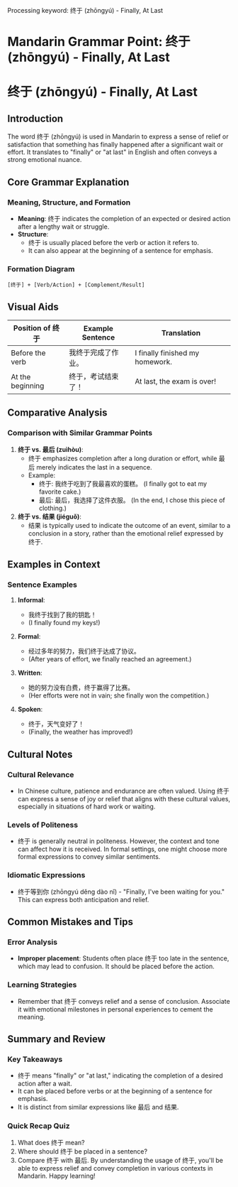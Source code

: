 Processing keyword: 终于 (zhōngyú) - Finally, At Last
# Mandarin Grammar Point: 终于 (zhōngyú) - Finally, At Last
# 终于 (zhōngyú) - Finally, At Last
## Introduction
The word 终于 (zhōngyú) is used in Mandarin to express a sense of relief or satisfaction that something has finally happened after a significant wait or effort. It translates to "finally" or "at last" in English and often conveys a strong emotional nuance.
## Core Grammar Explanation 
### Meaning, Structure, and Formation
- **Meaning**: 终于 indicates the completion of an expected or desired action after a lengthy wait or struggle.
- **Structure**: 
  - 终于 is usually placed before the verb or action it refers to.
  - It can also appear at the beginning of a sentence for emphasis.
### Formation Diagram
```
[终于] + [Verb/Action] + [Complement/Result]
```
## Visual Aids
| Position of 终于         | Example Sentence                            | Translation                         |
|--------------------------|---------------------------------------|--------------------------------------|
| Before the verb          | 我终于完成了作业。                      | I finally finished my homework.     |
| At the beginning         | 终于，考试结束了！                       | At last, the exam is over!          |
## Comparative Analysis
### Comparison with Similar Grammar Points
1. **终于 vs. 最后 (zuìhòu)**:
   - 终于 emphasizes completion after a long duration or effort, while 最后 merely indicates the last in a sequence.
   - Example:
     - 终于: 我终于吃到了我最喜欢的蛋糕。 (I finally got to eat my favorite cake.)
     - 最后: 最后，我选择了这件衣服。 (In the end, I chose this piece of clothing.)
2. **终于 vs. 结果 (jiéguǒ)**:
   - 结果 is typically used to indicate the outcome of an event, similar to a conclusion in a story, rather than the emotional relief expressed by 终于.
## Examples in Context
### Sentence Examples
1. **Informal**: 
   - 我终于找到了我的钥匙！ 
   - (I finally found my keys!)
   
2. **Formal**: 
   - 经过多年的努力，我们终于达成了协议。
   - (After years of effort, we finally reached an agreement.)
   
3. **Written**:
   - 她的努力没有白费，终于赢得了比赛。
   - (Her efforts were not in vain; she finally won the competition.)
   
4. **Spoken**:
   - 终于，天气变好了！ 
   - (Finally, the weather has improved!)
## Cultural Notes
### Cultural Relevance
- In Chinese culture, patience and endurance are often valued. Using 终于 can express a sense of joy or relief that aligns with these cultural values, especially in situations of hard work or waiting.
### Levels of Politeness
- 终于 is generally neutral in politeness. However, the context and tone can affect how it is received. In formal settings, one might choose more formal expressions to convey similar sentiments.
### Idiomatic Expressions
- 终于等到你 (zhōngyú děng dào nǐ) - "Finally, I've been waiting for you." This can express both anticipation and relief.
## Common Mistakes and Tips
### Error Analysis
- **Improper placement**: Students often place 终于 too late in the sentence, which may lead to confusion. It should be placed before the action.
  
### Learning Strategies
- Remember that 终于 conveys relief and a sense of conclusion. Associate it with emotional milestones in personal experiences to cement the meaning.
## Summary and Review
### Key Takeaways
- 终于 means "finally" or "at last," indicating the completion of a desired action after a wait.
- It can be placed before verbs or at the beginning of a sentence for emphasis.
- It is distinct from similar expressions like 最后 and 结果.
### Quick Recap Quiz
1. What does 终于 mean?
2. Where should 终于 be placed in a sentence?
3. Compare 终于 with 最后.
By understanding the usage of 终于, you'll be able to express relief and convey completion in various contexts in Mandarin. Happy learning!
